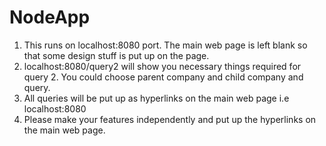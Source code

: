 # NodeApp
1. This runs on localhost:8080 port. The main web page is left blank so that some design stuff is put up on the page.
2. localhost:8080/query2 will show you necessary things required for query 2. You could choose parent company and child company and query.
3. All queries will be put up as hyperlinks on the main web page i.e localhost:8080
4. Please make your features independently and put up the hyperlinks on the main web page.
